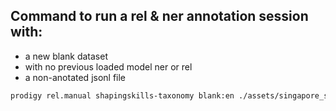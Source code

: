 ## Command to run a rel & ner annotation session with:

- a new blank dataset
- with no previous loaded model ner or rel
- a non-anotated jsonl file

```bash
prodigy rel.manual shapingskills-taxonomy blank:en ./assets/singapore_skills_taxonomy_NOT_ANOTATED.jsonl --label KNOWS,HAS --add-ents --span-label OCC,SKILL --wrap
```